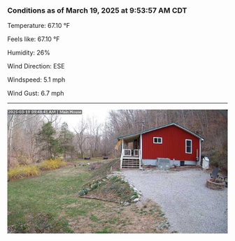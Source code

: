 ### Conditions as of March 19, 2025 at 9:53:57 AM CDT 

Temperature: 67.10 &deg;F

Feels like: 67.10 &deg;F

Humidity: 26%

Wind Direction: ESE

Windspeed: 5.1 mph

Wind Gust: 6.7 mph

---

<img src="./images/latest.jpeg"/>

